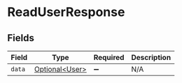# ReadUserResponse


## Fields

| Field                                          | Type                                           | Required                                       | Description                                    |
| ---------------------------------------------- | ---------------------------------------------- | ---------------------------------------------- | ---------------------------------------------- |
| `data`                                         | [Optional\<User>](../../models/shared/User.md) | :heavy_minus_sign:                             | N/A                                            |